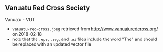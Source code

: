 ## Vanuatu Red Cross Society 
Vanuatu - VUT

- `vanuatu-red-cross.jpeg` retrieved from http://www.vanuaturedcross.org/ on 2018-02-18
- note that the `.eps`, `.svg`, and `.ai` files include the word "The" and should be replaced with an updated vector file